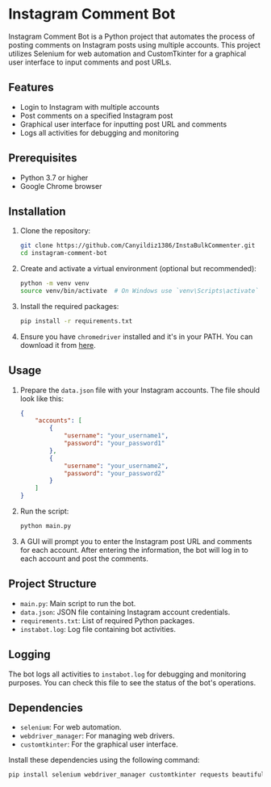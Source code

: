 # Instagram Comment Bot

Instagram Comment Bot is a Python project that automates the process of posting comments on Instagram posts using multiple accounts. This project utilizes Selenium for web automation and CustomTkinter for a graphical user interface to input comments and post URLs.

## Features

- Login to Instagram with multiple accounts
- Post comments on a specified Instagram post
- Graphical user interface for inputting post URL and comments
- Logs all activities for debugging and monitoring

## Prerequisites

- Python 3.7 or higher
- Google Chrome browser

## Installation

1. Clone the repository:
    ```bash
    git clone https://github.com/Canyildiz1386/InstaBulkCommenter.git
    cd instagram-comment-bot
    ```

2. Create and activate a virtual environment (optional but recommended):
    ```bash
    python -m venv venv
    source venv/bin/activate  # On Windows use `venv\Scripts\activate`
    ```

3. Install the required packages:
    ```bash
    pip install -r requirements.txt
    ```

4. Ensure you have `chromedriver` installed and it's in your PATH. You can download it from [here](https://sites.google.com/a/chromium.org/chromedriver/downloads).

## Usage

1. Prepare the `data.json` file with your Instagram accounts. The file should look like this:
    ```json
    {
        "accounts": [
            {
                "username": "your_username1",
                "password": "your_password1"
            },
            {
                "username": "your_username2",
                "password": "your_password2"
            }
        ]
    }
    ```

2. Run the script:
    ```bash
    python main.py
    ```

3. A GUI will prompt you to enter the Instagram post URL and comments for each account. After entering the information, the bot will log in to each account and post the comments.

## Project Structure

- `main.py`: Main script to run the bot.
- `data.json`: JSON file containing Instagram account credentials.
- `requirements.txt`: List of required Python packages.
- `instabot.log`: Log file containing bot activities.

## Logging

The bot logs all activities to `instabot.log` for debugging and monitoring purposes. You can check this file to see the status of the bot's operations.

## Dependencies

- `selenium`: For web automation.
- `webdriver_manager`: For managing web drivers.
- `customtkinter`: For the graphical user interface.

Install these dependencies using the following command:
```bash
pip install selenium webdriver_manager customtkinter requests beautifulsoup4
